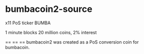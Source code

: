 bumbacoin2-source
=================

x11 PoS
ticker BUMBA

1 minute blocks
20 million coins, 2% interest



== == ==
bumbacoin2 was created as a PoS conversion coin for bumbacoin.

